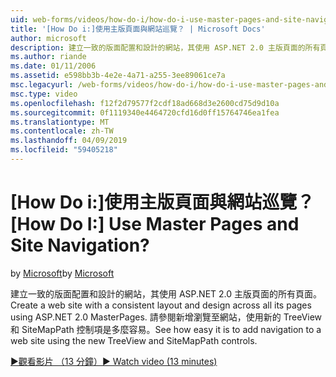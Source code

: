 ```yaml
---
uid: web-forms/videos/how-do-i/how-do-i-use-master-pages-and-site-navigation
title: '[How Do i:]使用主版頁面與網站巡覽？ | Microsoft Docs'
author: microsoft
description: 建立一致的版面配置和設計的網站，其使用 ASP.NET 2.0 主版頁面的所有頁面。 請參閱多麼輕鬆容易將瀏覽至網站...
ms.author: riande
ms.date: 01/11/2006
ms.assetid: e598bb3b-4e2e-4a71-a255-3ee89061ce7a
msc.legacyurl: /web-forms/videos/how-do-i/how-do-i-use-master-pages-and-site-navigation
msc.type: video
ms.openlocfilehash: f12f2d79577f2cdf18ad668d3e2600cd75d9d10a
ms.sourcegitcommit: 0f1119340e4464720cfd16d0ff15764746ea1fea
ms.translationtype: MT
ms.contentlocale: zh-TW
ms.lasthandoff: 04/09/2019
ms.locfileid: "59405218"
---
```

# <a name="how-do-i-use-master-pages-and-site-navigation"></a><span data-ttu-id="28fa2-105">[How Do i:]使用主版頁面與網站巡覽？</span><span class="sxs-lookup"><span data-stu-id="28fa2-105">[How Do I:] Use Master Pages and Site Navigation?</span></span>

<span data-ttu-id="28fa2-106">by [Microsoft](https://github.com/microsoft)</span><span class="sxs-lookup"><span data-stu-id="28fa2-106">by [Microsoft](https://github.com/microsoft)</span></span>

<span data-ttu-id="28fa2-107">建立一致的版面配置和設計的網站，其使用 ASP.NET 2.0 主版頁面的所有頁面。</span><span class="sxs-lookup"><span data-stu-id="28fa2-107">Create a web site with a consistent layout and design across all its pages using ASP.NET 2.0 MasterPages.</span></span> <span data-ttu-id="28fa2-108">請參閱新增瀏覽至網站，使用新的 TreeView 和 SiteMapPath 控制項是多麼容易。</span><span class="sxs-lookup"><span data-stu-id="28fa2-108">See how easy it is to add navigation to a web site using the new TreeView and SiteMapPath controls.</span></span>

[<span data-ttu-id="28fa2-109">&#9654;觀看影片 （13 分鐘）</span><span class="sxs-lookup"><span data-stu-id="28fa2-109">&#9654; Watch video (13 minutes)</span></span>](https://channel9.msdn.com/Blogs/ASP-NET-Site-Videos/how-do-i-use-master-pages-and-site-navigation)
